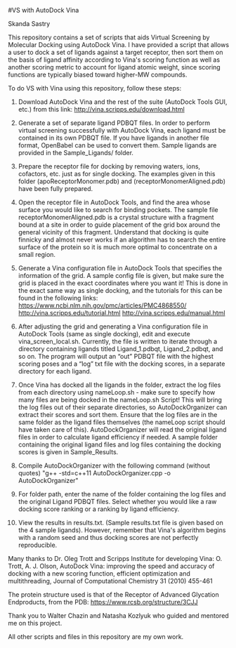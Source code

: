 #VS with AutoDock Vina

Skanda Sastry

This repository contains a set of scripts that aids Virtual Screening by Molecular Docking using AutoDock Vina. I have provided a script that allows a user to dock a set of ligands against a target receptor, then sort them on the basis of ligand affinity according to Vina's scoring function as well as another scoring metric to account for ligand atomic weight, since scoring functions are typically biased toward higher-MW compounds.


To do VS with Vina using this repository, follow these steps:
1. Download AutoDock Vina and the rest of the suite (AutoDock Tools GUI, etc.) from this link: http://vina.scripps.edu/download.html

2. Generate a set of separate ligand PDBQT files. In order to perform virtual screening successfully with AutoDock Vina, each ligand must be contained in its own PDBQT file. If you have ligands in another file format, OpenBabel can be used to convert them. Sample ligands are provided in the Sample_Ligands/ folder.

3. Prepare the receptor file for docking by removing waters, ions, cofactors, etc. just as for single docking. 
The examples given in this folder (apoReceptorMonomer.pdb) and (receptorMonomerAligned.pdb) have been fully prepared. 

4. Open the receptor file in AutoDock Tools, and find the area whose surface you would like to search for binding pockets. The sample file receptorMonomerAligned.pdb is a crystal structure with a fragment bound at a site in order to guide placement of the grid box around the general vicinity of this fragment. Understand that docking is quite finnicky and almost never works if an algorithm has to search the entire surface of the protein so it is much more optimal to concentrate on a small region. 

5. Generate a Vina configuration file in AutoDock Tools that specifies the information of the grid. A sample config file is given, but make sure the grid is placed in the exact coordinates where you want it! This is done in the exact same way as single docking, and the tutorials for this can be found in the following links: 
https://www.ncbi.nlm.nih.gov/pmc/articles/PMC4868550/
http://vina.scripps.edu/tutorial.html
http://vina.scripps.edu/manual.html

6. After adjusting the grid and generating a Vina configuration file in AutoDock Tools (same as single docking), edit and execute vina_screen_local.sh. Currently, the file is written to iterate through a directory containing ligands titled Ligand_1.pdbqt, Ligand_2.pdbqt, and so on. The program will output an “out” PDBQT file with the highest scoring poses and a “log” txt file with the docking scores, in a separate directory for each ligand.

7.  Once Vina has docked all the ligands in the folder, extract the log files from each directory using nameLoop.sh - make sure to specify how many files are being docked in the nameLoop.sh Script! This will bring the log files out of their separate directories, so AutoDockOrganizer can extract their scores and sort them. Ensure that the log files are in the same folder as the ligand files themselves (the nameLoop script should have taken care of this). AutoDockOrganizer will read the original ligand files in order to calculate ligand efficiency if needed. A sample folder containing the original ligand files and log files containing the docking scores is given in Sample_Results.


8. Compile AutoDockOrganizer with the following command (without quotes)
"g++ -std=c++11 AutoDockOrganizer.cpp -o AutoDockOrganizer"

9. For folder path, enter the name of the folder containing the log files and the original Ligand PDBQT files. Select whether you would like a raw docking score ranking or a ranking by ligand efficiency.

10. View the results in results.txt. (Sample results.txt file is given based on the 4 sample ligands). However, remember that Vina's algorithm begins with a random seed and thus docking scores are not perfectly reproducible.



Many thanks to Dr. Oleg Trott and Scripps Institute for developing Vina: 
O. Trott, A. J. Olson, AutoDock Vina: improving the speed and accuracy of docking with a new scoring function, efficient optimization and multithreading, Journal of Computational Chemistry 31 (2010) 455-461

The protein structure used is that of the Receptor of Advanced Glycation Endproducts, from the PDB:
https://www.rcsb.org/structure/3CJJ

Thank you to Walter Chazin and Natasha Kozlyuk who guided and mentored me on this project.

All other scripts and files in this repository are my own work.

